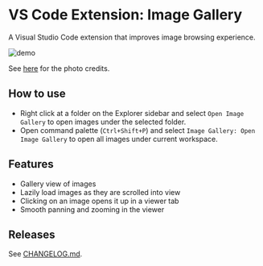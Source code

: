 # VS Code Extension: Image Gallery

A Visual Studio Code extension that improves image browsing experience.

![demo](docs/demo.gif)

See [here](docs/photo_credits.md) for the photo credits.

## How to use
- Right click at a folder on the Explorer sidebar and select `Open Image Gallery` to open images under the selected folder.
- Open command palette (`Ctrl+Shift+P`) and select `Image Gallery: Open Image Gallery` to open all images under current workspace.

## Features
- Gallery view of images
- Lazily load images as they are scrolled into view
- Clicking on an image opens it up in a viewer tab
- Smooth panning and zooming in the viewer

## Releases
See [CHANGELOG.md](CHANGELOG.md).

